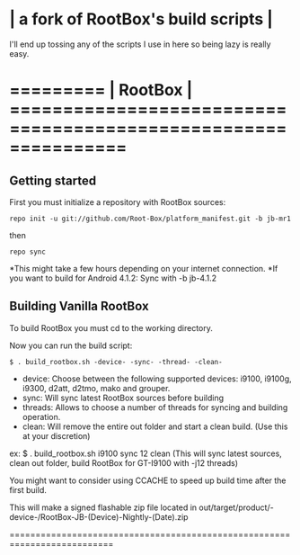 | a fork of RootBox's build scripts |
 ==================================

I'll end up tossing any of the scripts I use in here so being lazy is really easy.







 =========
| RootBox | ===============================================================
 =========

Getting started
---------------
First you must initialize a repository with RootBox sources:

    repo init -u git://github.com/Root-Box/platform_manifest.git -b jb-mr1

then

    repo sync

*This might take a few hours depending on your internet connection.
*If you want to build for Android 4.1.2: Sync with -b jb-4.1.2

Building Vanilla RootBox
------------------------

To build RootBox you must cd to the working directory.

Now you can run the build script:

    $ . build_rootbox.sh -device- -sync- -thread- -clean-


* device: Choose between the following supported devices: i9100, i9100g, i9300, d2att, d2tmo, mako and grouper.
* sync: Will sync latest RootBox sources before building
* threads: Allows to choose a number of threads for syncing and building operation.
* clean: Will remove the entire out folder and start a clean build. (Use this at your discretion)


ex: $ . build_rootbox.sh i9100 sync 12 clean (This will sync latest sources, clean out folder, build RootBox for GT-I9100 with -j12 threads)



You might want to consider using CCACHE to speed up build time after the first build.

This will make a signed flashable zip file located in out/target/product/-device-/RootBox-JB-(Device)-Nightly-(Date).zip

==========================================================================



